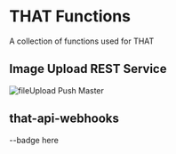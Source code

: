 # THAT Functions

A collection of functions used for THAT

## Image Upload REST Service

![fileUpload Push Master](https://github.com/ThatConference/that-api-functions/workflows/fileUpload%20Push%20Master/badge.svg?branch=master)

## that-api-webhooks

--badge here
